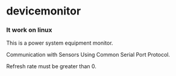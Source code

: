 # devicemonitor
### It work on linux
This is a power system equipment monitor.

Communication with Sensors Using Common Serial Port Protocol.

Refresh rate must be greater than 0.
